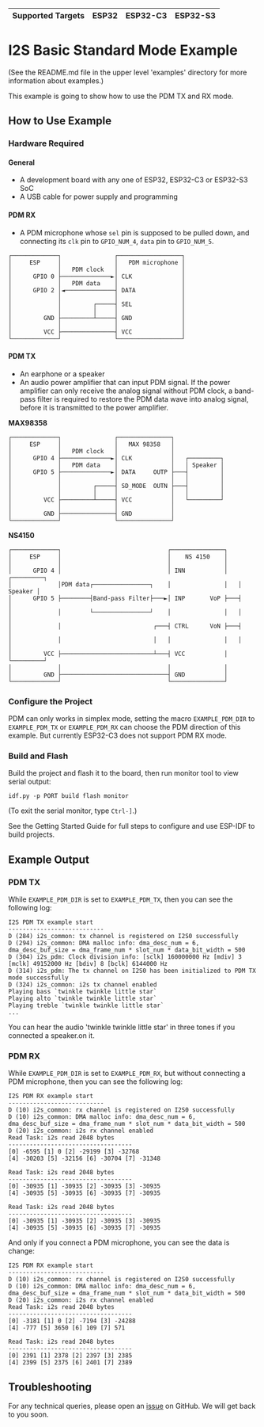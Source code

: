 | Supported Targets | ESP32 | ESP32-C3 | ESP32-S3 |
| ----------------- | ----- | -------- | -------- |

# I2S Basic Standard Mode Example

(See the README.md file in the upper level 'examples' directory for more information about examples.)

This example is going to show how to use the PDM TX and RX mode.

## How to Use Example

### Hardware Required

#### General

* A development board with any one of ESP32, ESP32-C3 or ESP32-S3 SoC
* A USB cable for power supply and programming

#### PDM RX

* A PDM microphone whose `sel` pin is supposed to be pulled down, and connecting its `clk` pin to `GPIO_NUM_4`, `data` pin to `GPIO_NUM_5`.

```
┌─────────────┐               ┌──────────────────┐
│     ESP     │               │   PDM microphone │
│             │   PDM clock   │                  │
│      GPIO 0 ├──────────────►│ CLK              │
│             │   PDM data    │                  │
│      GPIO 2 │◄──────────────┤ DATA             │
│             │               │                  │
│             │         ┌─────┤ SEL              │
│             │         │     │                  │
│         GND ├─────────┴─────┤ GND              │
│             │               │                  │
│         VCC ├───────────────┤ VCC              │
└─────────────┘               └──────────────────┘
```

#### PDM TX

* An earphone or a speaker
* An audio power amplifier that can input PDM signal. If the power amplifier can only receive the analog signal without PDM clock, a band-pass filter is required to restore the PDM data wave into analog signal, before it is transmitted to the power amplifier.

**MAX98358**

```
┌─────────────┐               ┌───────────────┐
│     ESP     │               │   MAX 98358   │
│             │   PDM clock   │               │
│      GPIO 4 ├──────────────►│ CLK           │   ┌─────────┐
│             │   PDM data    │               │   │ Speaker │
│      GPIO 5 ├──────────────►│ DATA     OUTP ├───┤         │
│             │               │               │   │         │
│             │         ┌─────┤ SD_MODE  OUTN ├───┤         │
│             │         │     │               │   │         │
│         VCC ├─────────┴─────┤ VCC           │   └─────────┘
│             │               │               │
│         GND ├───────────────┤ GND           │
└─────────────┘               └───────────────┘
```

**NS4150**

```
┌─────────────┐                              ┌───────────────┐
│     ESP     │                              │    NS 4150    │
│             │                              │               │
│      GPIO 4 │                              │ INN           │   ┌─────────┐
│             │PDM data┌────────────────┐    │               │   │ Speaker │
│      GPIO 5 ├────────┤Band-pass Filter├───►│ INP       VoP ├───┤         │
│             │        └────────────────┘    │               │   │         │
│             │                          ┌───┤ CTRL      VoN ├───┤         │
│             │                          │   │               │   │         │
│         VCC ├──────────────────────────┴───┤ VCC           │   └─────────┘
│             │                              │               │
│         GND ├──────────────────────────────┤ GND           │
└─────────────┘                              └───────────────┘
```

### Configure the Project

PDM can only works in simplex mode, setting the macro `EXAMPLE_PDM_DIR` to `EXAMPLE_PDM_TX` or `EXAMPLE_PDM_RX` can choose the PDM direction of this example. But currently ESP32-C3 does not support PDM RX mode.

### Build and Flash

Build the project and flash it to the board, then run monitor tool to view serial output:

```
idf.py -p PORT build flash monitor
```

(To exit the serial monitor, type ``Ctrl-]``.)

See the Getting Started Guide for full steps to configure and use ESP-IDF to build projects.

## Example Output

### PDM TX

While `EXAMPLE_PDM_DIR` is set to `EXAMPLE_PDM_TX`, then you can see the following log:

```
I2S PDM TX example start
---------------------------
D (284) i2s_common: tx channel is registered on I2S0 successfully
D (294) i2s_common: DMA malloc info: dma_desc_num = 6, dma_desc_buf_size = dma_frame_num * slot_num * data_bit_width = 500
D (304) i2s_pdm: Clock division info: [sclk] 160000000 Hz [mdiv] 3 [mclk] 49152000 Hz [bdiv] 8 [bclk] 6144000 Hz
D (314) i2s_pdm: The tx channel on I2S0 has been initialized to PDM TX mode successfully
D (324) i2s_common: i2s tx channel enabled
Playing bass `twinkle twinkle little star`
Playing alto `twinkle twinkle little star`
Playing treble `twinkle twinkle little star`
...
```

You can hear the audio 'twinkle twinkle little star' in three tones if you connected a speaker.on it.

### PDM RX

While `EXAMPLE_PDM_DIR` is set to `EXAMPLE_PDM_RX`, but without connecting a PDM microphone, then you can see the following log:

```
I2S PDM RX example start
---------------------------
D (10) i2s_common: rx channel is registered on I2S0 successfully
D (10) i2s_common: DMA malloc info: dma_desc_num = 6, dma_desc_buf_size = dma_frame_num * slot_num * data_bit_width = 500
D (20) i2s_common: i2s rx channel enabled
Read Task: i2s read 2048 bytes
-----------------------------------
[0] -6595 [1] 0 [2] -29199 [3] -32768
[4] -30203 [5] -32156 [6] -30704 [7] -31348

Read Task: i2s read 2048 bytes
-----------------------------------
[0] -30935 [1] -30935 [2] -30935 [3] -30935
[4] -30935 [5] -30935 [6] -30935 [7] -30935

Read Task: i2s read 2048 bytes
-----------------------------------
[0] -30935 [1] -30935 [2] -30935 [3] -30935
[4] -30935 [5] -30935 [6] -30935 [7] -30935
```

And only if you connect a PDM microphone, you can see the data is change:

```
I2S PDM RX example start
---------------------------
D (10) i2s_common: rx channel is registered on I2S0 successfully
D (10) i2s_common: DMA malloc info: dma_desc_num = 6, dma_desc_buf_size = dma_frame_num * slot_num * data_bit_width = 500
D (20) i2s_common: i2s rx channel enabled
Read Task: i2s read 2048 bytes
-----------------------------------
[0] -3181 [1] 0 [2] -7194 [3] -24288
[4] -777 [5] 3650 [6] 109 [7] 571

Read Task: i2s read 2048 bytes
-----------------------------------
[0] 2391 [1] 2378 [2] 2397 [3] 2385
[4] 2399 [5] 2375 [6] 2401 [7] 2389
```

## Troubleshooting

For any technical queries, please open an [issue](https://github.com/espressif/esp-idf/issues) on GitHub. We will get back to you soon.
